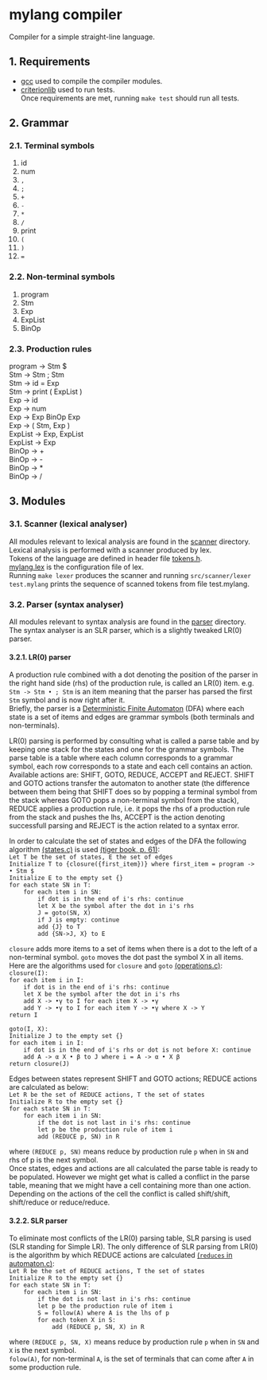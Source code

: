 # mylang compiler  
Compiler for a simple straight-line language.
## 1. Requirements
- [gcc](https://gcc.gnu.org/) used to compile the compiler modules.
- [criterionlib](https://github.com/Snaipe/Criterion) used to run tests.  
Once requirements are met, running `make test` should run all tests.

## 2. Grammar

### 2.1. Terminal symbols
1) id
2) num
3) `,`
4) `;`
5) `+`
6) `-`
7) `*`
8) `/`
9) print
10) `(`
11) `)`
12) `=`

### 2.2. Non-terminal symbols
1) program
2) Stm
3) Exp
4) ExpList
5) BinOp  

### 2.3. Production rules
program -> Stm $  
Stm -> Stm ; Stm  
Stm -> id = Exp  
Stm -> print ( ExpList )  
Exp -> id  
Exp -> num  
Exp -> Exp BinOp Exp  
Exp -> ( Stm, Exp )  
ExpList -> Exp, ExpList  
ExpList -> Exp  
BinOp -> +  
BinOp -> -  
BinOp -> *  
BinOp -> /  

## 3. Modules

### 3.1. Scanner (lexical analyser)
All modules relevant to lexical analysis are found in the [scanner](https://github.com/Maxcode123/mylang/tree/main/src/scanner) directory.  
Lexical analysis is performed with a scanner produced by lex.  
Tokens of the language are defined in header file [tokens.h](https://github.com/Maxcode123/mylang/blob/main/src/scanner/tokens.h).  
[mylang.lex](https://github.com/Maxcode123/mylang/blob/main/src/scanner/mylang.lex) is the configuration file of lex.  
Running `make lexer` produces the scanner and running `src/scanner/lexer test.mylang` prints the sequence of scanned tokens from file test.mylang.  

### 3.2. Parser (syntax analyser)
All modules relevant to syntax analysis are found in the [parser](https://github.com/Maxcode123/mylang/tree/main/src/parser) directory.  
The syntax analyser is an SLR parser, which is a slightly tweaked LR(0) parser.
#### 3.2.1. LR(0) parser
A production rule combined with a dot denoting the position of the parser in the right hand side (rhs) of the production rule, is called an LR(0) item. e.g. `Stm -> Stm • ; Stm` is an item meaning that the parser has parsed the first `Stm` symbol and is now right after it.  
Briefly, the parser is a [Deterministic Finite Automaton](https://en.wikipedia.org/wiki/Deterministic_finite_automaton) (DFA) where each state is a set of items and edges are grammar symbols (both terminals and non-terminals).  

LR(0) parsing is performed by consulting what is called a parse table and by keeping one stack for the states and one for the grammar symbols. The parse table is a table where each column corresponds to a grammar symbol, each row corresponds to a state and each cell contains an action. Available actions are: SHIFT, GOTO, REDUCE, ACCEPT and REJECT. SHIFT and GOTO actions transfer the automaton to another state (the difference between them being that SHIFT does so by popping a terminal symbol from the stack whereas GOTO pops a non-terminal symbol from the stack), REDUCE applies a production rule, i.e. it pops the rhs of a production rule from the stack and pushes the lhs, ACCEPT is the action denoting successfull parsing and REJECT is the action related to a syntax error.  

In order to calculate the set of states and edges of the DFA the following algorithm [(states.c)](https://github.com/Maxcode123/mylang/blob/main/src/parser/states.c) is used [(tiger book, p. 61)](https://www.goodreads.com/book/show/1190651.Modern_Compiler_Implementation_in_C?from_search=true&from_srp=true&qid=uuB0dsJUgw&rank=1):  
`Let T be the set of states, E the set of edges`  
`Initialize T to {closure({first_item})} where first_item = program -> • Stm $`  
`Initialize E to the empty set {}`  
`for each state SN in T:`  
`    for each item i in SN:`  
`        if dot is in the end of i's rhs: continue`  
`        let X be the symbol after the dot in i's rhs`  
`        J = goto(SN, X)`  
`        if J is empty: continue`  
`        add {J} to T`  
`        add {SN->J, X} to E`  

`closure` adds more items to a set of items when there is a dot to the left of a non-terminal symbol. `goto` moves the dot past the symbol X in all items.  
Here are the algorithms used for `closure` and `goto` [(operations.c)](https://github.com/Maxcode123/mylang/blob/main/src/parser/operations.c):  
`closure(I):`  
`for each item i in I:`  
`    if dot is in the end of i's rhs: continue`  
`    let X be the symbol after the dot in i's rhs`  
`    add X -> •γ to I for each item X -> •γ`  
`    add Y -> •γ to I for each item Y -> •γ where X -> Y`  
`return I`  

`goto(I, X):`  
`Initialize J to the empty set {}`  
`for each item i in I:`   
`    if dot is in the end of i's rhs or dot is not before X: continue`  
`    add A -> α X • β to J where i = A -> α • X β`  
`return closure(J)`  

Edges between states represent SHIFT and GOTO actions; REDUCE actions are calculated as below:  
`Let R be the set of REDUCE actions, T the set of states`  
`Initialize R to the empty set {}`  
`for each state SN in T:`  
`    for each item i in SN:`  
`        if the dot is not last in i's rhs: continue`  
`        let p be the production rule of item i`  
`        add (REDUCE p, SN) in R`  

where `(REDUCE p, SN)` means reduce by production rule `p` when in `SN` and rhs of p is the next symbol.   
Once states, edges and actions are all calculated the parse table is ready to be populated. However we might get what is called a conflict in the parse table, meaning that we might have a cell containing more than one action. Depending on the actions of the cell the conflict is called shift/shift, shift/reduce or reduce/reduce.

#### 3.2.2. SLR parser
To eliminate most conflicts of the LR(0) parsing table, SLR parsing is used (SLR standing for Simple LR). The only difference of SLR parsing from LR(0) is the algorithm by which REDUCE actions are calculated [(`reduces` in automaton.c)](https://github.com/Maxcode123/mylang/blob/main/src/parser/automaton.c):  
`Let R be the set of REDUCE actions, T the set of states`  
`Initialize R to the empty set {}`  
`for each state SN in T:`  
`    for each item i in SN:`  
`        if the dot is not last in i's rhs: continue`  
`        let p be the production rule of item i`  
`        S = follow(A) where A is the lhs of p`  
`        for each token X in S:`  
`            add (REDUCE p, SN, X) in R`  

where `(REDUCE p, SN, X)` means reduce by production rule `p` when in `SN` and `X` is the next symbol.  
`folow(A)`, for non-terminal `A`, is the set of terminals that can come after `A` in some production rule.
